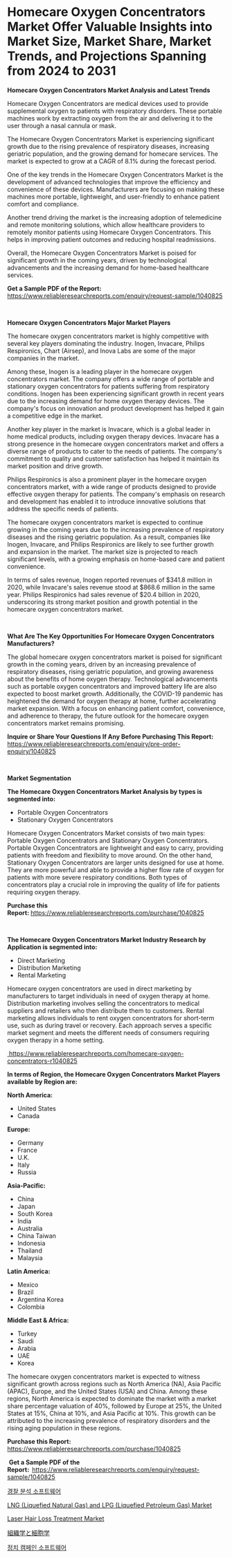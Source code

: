 <p><h1>Homecare Oxygen Concentrators Market Offer Valuable Insights into Market Size, Market Share, Market Trends, and Projections Spanning from 2024 to 2031</h1></p><p><strong>Homecare Oxygen Concentrators Market Analysis and Latest Trends</strong></p>
<p><p>Homecare Oxygen Concentrators are medical devices used to provide supplemental oxygen to patients with respiratory disorders. These portable machines work by extracting oxygen from the air and delivering it to the user through a nasal cannula or mask.</p><p>The Homecare Oxygen Concentrators Market is experiencing significant growth due to the rising prevalence of respiratory diseases, increasing geriatric population, and the growing demand for homecare services. The market is expected to grow at a CAGR of 8.1% during the forecast period.</p><p>One of the key trends in the Homecare Oxygen Concentrators Market is the development of advanced technologies that improve the efficiency and convenience of these devices. Manufacturers are focusing on making these machines more portable, lightweight, and user-friendly to enhance patient comfort and compliance.</p><p>Another trend driving the market is the increasing adoption of telemedicine and remote monitoring solutions, which allow healthcare providers to remotely monitor patients using Homecare Oxygen Concentrators. This helps in improving patient outcomes and reducing hospital readmissions.</p><p>Overall, the Homecare Oxygen Concentrators Market is poised for significant growth in the coming years, driven by technological advancements and the increasing demand for home-based healthcare services.</p></p>
<p><strong>Get a Sample PDF of the Report:&nbsp;</strong> <a href="https://www.reliableresearchreports.com/enquiry/request-sample/1040825">https://www.reliableresearchreports.com/enquiry/request-sample/1040825</a></p>
<p>&nbsp;</p>
<p><strong>Homecare Oxygen Concentrators Major Market Players</strong></p>
<p><p>The homecare oxygen concentrators market is highly competitive with several key players dominating the industry. Inogen, Invacare, Philips Respironics, Chart (Airsep), and Inova Labs are some of the major companies in the market. </p><p>Among these, Inogen is a leading player in the homecare oxygen concentrators market. The company offers a wide range of portable and stationary oxygen concentrators for patients suffering from respiratory conditions. Inogen has been experiencing significant growth in recent years due to the increasing demand for home oxygen therapy devices. The company's focus on innovation and product development has helped it gain a competitive edge in the market.</p><p>Another key player in the market is Invacare, which is a global leader in home medical products, including oxygen therapy devices. Invacare has a strong presence in the homecare oxygen concentrators market and offers a diverse range of products to cater to the needs of patients. The company's commitment to quality and customer satisfaction has helped it maintain its market position and drive growth.</p><p>Philips Respironics is also a prominent player in the homecare oxygen concentrators market, with a wide range of products designed to provide effective oxygen therapy for patients. The company's emphasis on research and development has enabled it to introduce innovative solutions that address the specific needs of patients.</p><p>The homecare oxygen concentrators market is expected to continue growing in the coming years due to the increasing prevalence of respiratory diseases and the rising geriatric population. As a result, companies like Inogen, Invacare, and Philips Respironics are likely to see further growth and expansion in the market. The market size is projected to reach significant levels, with a growing emphasis on home-based care and patient convenience.</p><p>In terms of sales revenue, Inogen reported revenues of $341.8 million in 2020, while Invacare's sales revenue stood at $868.6 million in the same year. Philips Respironics had sales revenue of $20.4 billion in 2020, underscoring its strong market position and growth potential in the homecare oxygen concentrators market.</p></p>
<p>&nbsp;</p>
<p><strong>What Are The Key Opportunities For Homecare Oxygen Concentrators Manufacturers?</strong></p>
<p><p>The global homecare oxygen concentrators market is poised for significant growth in the coming years, driven by an increasing prevalence of respiratory diseases, rising geriatric population, and growing awareness about the benefits of home oxygen therapy. Technological advancements such as portable oxygen concentrators and improved battery life are also expected to boost market growth. Additionally, the COVID-19 pandemic has heightened the demand for oxygen therapy at home, further accelerating market expansion. With a focus on enhancing patient comfort, convenience, and adherence to therapy, the future outlook for the homecare oxygen concentrators market remains promising.</p></p>
<p><strong>Inquire or Share Your Questions If Any Before Purchasing This Report:</strong> <a href="https://www.reliableresearchreports.com/enquiry/pre-order-enquiry/1040825">https://www.reliableresearchreports.com/enquiry/pre-order-enquiry/1040825</a></p>
<p>&nbsp;</p>
<p><strong>Market Segmentation</strong></p>
<p><strong>The Homecare Oxygen Concentrators Market Analysis by types is segmented into:</strong></p>
<p><ul><li>Portable Oxygen Concentrators</li><li>Stationary Oxygen Concentrators</li></ul></p>
<p><p>Homecare Oxygen Concentrators Market consists of two main types: Portable Oxygen Concentrators and Stationary Oxygen Concentrators. Portable Oxygen Concentrators are lightweight and easy to carry, providing patients with freedom and flexibility to move around. On the other hand, Stationary Oxygen Concentrators are larger units designed for use at home. They are more powerful and able to provide a higher flow rate of oxygen for patients with more severe respiratory conditions. Both types of concentrators play a crucial role in improving the quality of life for patients requiring oxygen therapy.</p></p>
<p><strong>Purchase this Report:&nbsp;</strong><a href="https://www.reliableresearchreports.com/purchase/1040825">https://www.reliableresearchreports.com/purchase/1040825</a></p>
<p>&nbsp;</p>
<p><strong>The Homecare Oxygen Concentrators Market Industry Research by Application is segmented into:</strong></p>
<p><ul><li>Direct Marketing</li><li>Distribution Marketing</li><li>Rental Marketing</li></ul></p>
<p><p>Homecare oxygen concentrators are used in direct marketing by manufacturers to target individuals in need of oxygen therapy at home. Distribution marketing involves selling the concentrators to medical suppliers and retailers who then distribute them to customers. Rental marketing allows individuals to rent oxygen concentrators for short-term use, such as during travel or recovery. Each approach serves a specific market segment and meets the different needs of consumers requiring oxygen therapy in a home setting.</p></p>
<p><a href="https://www.reliableresearchreports.com/homecare-oxygen-concentrators-r1040825">&nbsp;https://www.reliableresearchreports.com/homecare-oxygen-concentrators-r1040825</a></p>
<p><strong>In terms of Region, the Homecare Oxygen Concentrators Market Players available by Region are:</strong></p>
<p>
    <p> <strong> North America: </strong>
        <ul>
            <li>United States</li>
            <li>Canada</li>
        </ul>
        </p> 
    <p> <strong> Europe: </strong>
        <ul>
            <li>Germany</li>
            <li>France</li>
            <li>U.K.</li>
            <li>Italy</li>
            <li>Russia</li>
        </ul>
        </p> 
    <p> <strong> Asia-Pacific: </strong>
        <ul>
            <li>China</li>
            <li>Japan</li>
            <li>South Korea</li>
            <li>India</li>
            <li>Australia</li>
            <li>China Taiwan</li>
            <li>Indonesia</li>
            <li>Thailand</li>
            <li>Malaysia</li>
        </ul>
        </p> 
    <p> <strong> Latin America: </strong>
        <ul>
            <li>Mexico</li>
            <li>Brazil</li>
            <li>Argentina Korea</li>
            <li>Colombia</li>
        </ul>
        </p> 
    <p> <strong> Middle East & Africa: </strong>
        <ul>
            <li>Turkey</li>
            <li>Saudi</li>
            <li>Arabia</li>
            <li>UAE</li>
            <li>Korea</li>
        </ul>
    </p>
    </p>
<p><p>The homecare oxygen concentrators market is expected to witness significant growth across regions such as North America (NA), Asia Pacific (APAC), Europe, and the United States (USA) and China. Among these regions, North America is expected to dominate the market with a market share percentage valuation of 40%, followed by Europe at 25%, the United States at 15%, China at 10%, and Asia Pacific at 10%. This growth can be attributed to the increasing prevalence of respiratory disorders and the rising aging population in these regions.</p></p>
<p><strong>Purchase this Report: </strong><a href="https://www.reliableresearchreports.com/purchase/1040825">https://www.reliableresearchreports.com/purchase/1040825</a></p>
<p>&nbsp;<strong>Get a Sample PDF of the Report:&nbsp;&nbsp;</strong><a href="https://www.reliableresearchreports.com/enquiry/request-sample/1040825">https://www.reliableresearchreports.com/enquiry/request-sample/1040825</a></p>
<p><strong></strong></p>
<p><p><a href="https://github.com/TimmyMann6767/Market-Research-Report-List-1/blob/main/436408245242.md">경찰 분석 소프트웨어</a></p><p><a href="https://issuu.com/reportprime-2/docs/lng-liquefied-natural-gas-and-lpg-liquefied-petrol">LNG (Liquefied Natural Gas) and LPG (Liquefied Petroleum Gas) Market</a></p><p><a href="https://github.com/Airanohannonzb68e5pb53oc1/Market-Research-Report-List-2/blob/main/laser-hair-loss-treatment-market.md">Laser Hair Loss Treatment Market</a></p><p><a href="https://medium.com/@austinallan03/%E7%B5%84%E7%B9%94%E5%AD%A6%E3%81%8A%E3%82%88%E3%81%B3%E7%B4%B0%E8%83%9E%E5%AD%A6%E5%B8%82%E5%A0%B4%E3%81%AE%E8%A6%8F%E6%A8%A1%E3%81%A8%E5%B8%82%E5%A0%B4%E5%8B%95%E5%90%91-%E5%AE%8C%E5%85%A8%E3%81%AA%E6%A5%AD%E7%95%8C%E6%A6%82%E8%A6%81-2024%E5%B9%B4%E3%81%8B%E3%82%892031%E5%B9%B4%E3%81%BE%E3%81%A7-5a29ccf0467e">組織学と細胞学</a></p><p><a href="https://github.com/khytkeqagplkzqvh/Market-Research-Report-List-2/blob/main/910364045241.md">정치 캠페인 소프트웨어</a></p></p>